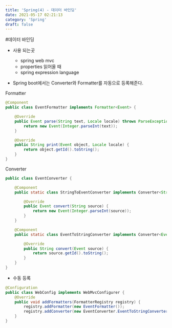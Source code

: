 ```yaml
---
title: 'Spring(4) - 데이터 바인딩'
date: 2021-05-17 02:21:13
category: 'Spring'
draft: false
---
```

#데이터 바인딩
- 사용 되는곳
    - spring web mvc
    - properties 읽어올 때
    - spring expression language

- Spring boot에서는 Converter와 Formatter를 자동으로 등록해준다.

Formatter
```java
@Component
public class EventFormatter implements Formatter<Event> {

    @Override
    public Event parse(String text, Locale locale) throws ParseException {
        return new Event(Integer.parseInt(text));
    }

    @Override
    public String print(Event object, Locale locale) {
        return object.getId().toString();
    }
}
```

Converter
```java
public class EventConverter {

    @Component
    public static class StringToEventConverter implements Converter<String,Event>{

        @Override
        public Event convert(String source) {
            return new Event(Integer.parseInt(source));
        }
    }

    @Component
    public static class EventToStringConverter implements Converter<Event,String>{

        @Override
        public String convert(Event source) {
            return source.getId().toString();
        }
    }
}
```

- 수동 등록
```java
@Configuration
public class WebConfig implements WebMvcConfigurer {
    @Override
    public void addFormatters(FormatterRegistry registry) {
        registry.addFormatter(new EventFormatter());
        registry.addConverter(new EventConverter.EventToStringConverter());
    }
}
```